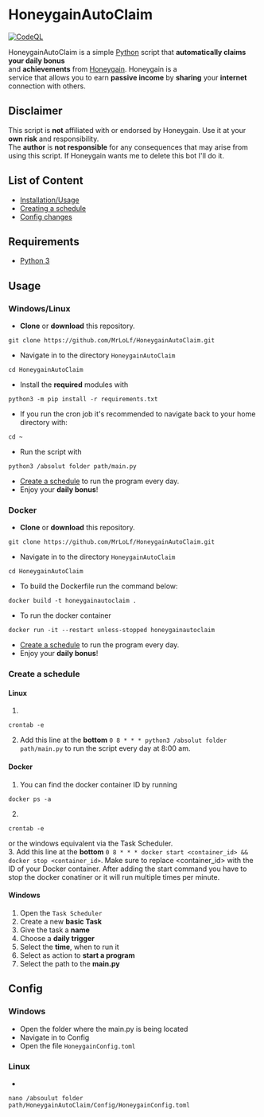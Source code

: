 # HoneygainAutoClaim  
[![CodeQL](https://github.com/MrLoLf/HoneygainAutoClaim/actions/workflows/github-code-scanning/codeql/badge.svg)](https://github.com/MrLoLf/HoneygainAutoClaim/actions/workflows/github-code-scanning/codeql)  
  
HoneygainAutoClaim is a simple [Python](https://www.python.org/) script that **automatically claims your daily bonus**  
and **achievements** from [Honeygain](https://r.honeygain.me/ROSCH76C7D). Honeygain is a  
service that allows you to earn **passive income** by **sharing** your **internet** connection with others.  
  
## Disclaimer  
This script is **not** affiliated with or endorsed by Honeygain. Use it at your **own risk** and responsibility.  
The **author** is **not responsible** for any consequences that may arise from using this script. If Honeygain wants me 
to delete this bot I'll do it.  

 
## List of Content  
  
- [Installation/Usage](#usage)  
- [Creating a schedule](#create-a-schedule)  
- [Config changes](#config)  
  
## Requirements  
- [Python 3](https://www.python.org/downloads/)  
  
  
## <a id='usage'></a>Usage  
  
### Windows/Linux  
- **Clone** or **download** this repository.
```commandline
git clone https://github.com/MrLoLf/HoneygainAutoClaim.git
```
- Navigate in to the directory `HoneygainAutoClaim`
```commandline
cd HoneygainAutoClaim
```
- Install the **required** modules with  
```commandline  
python3 -m pip install -r requirements.txt  
```  
- If you run the cron job it's recommended to navigate back to your home directory with:
```commandline
cd ~
```
- Run the script with  
```commandline  
python3 /absolut folder path/main.py  
```  
- [Create a schedule](#schedule-linux) to run the program every day.  
- Enjoy your **daily bonus**!  
  
### Docker  
- **Clone** or **download** this repository.
```commandline
git clone https://github.com/MrLoLf/HoneygainAutoClaim.git
```
- Navigate in to the directory `HoneygainAutoClaim`
```commandline
cd HoneygainAutoClaim
```  
- To build the Dockerfile run the command below:  
```commandline  
docker build -t honeygainautoclaim .
```  
- To run the docker container  
```commandline  
docker run -it --restart unless-stopped honeygainautoclaim  
```  
- [Create a schedule](#schedule-docker) to run the program every day.  
- Enjoy your **daily bonus**!  
  
   
### <a id='create-a-schedule'></a>Create a schedule  
  
#### <a id='schedule-linux'></a>Linux  
  
1.  
```commandline  
crontab -e  
```  
2. Add this line at the **bottom** `0 8 * * * python3 /absolut folder path/main.py` to run the script every day at 8:00 am.  
  
#### <a id='schedule-docker'></a>Docker 
  

  
1. You can find the docker container ID by running  
``` commandline  
docker ps -a  
```  
2.  
```commandline  
crontab -e  
```  
or the windows equivalent via the Task Scheduler.  
3. Add this line at the **bottom**   `0 8 * * * docker start <container_id> && docker stop <container_id>`. Make sure to replace <container_id> with the ID of your Docker container.
After adding the start command you have to stop the docker conatiner or it will run multiple times per minute.
  
  
#### Windows  
  
1. Open the `Task Scheduler`  
2. Create a new **basic Task**  
3. Give the task a **name**  
4. Choose a **daily trigger**  
5. Select the **time**, when to run it  
6. Select as action to **start a program**  
7. Select the path to the **main.py**  
  
## <a id='config'></a>Config  
  
### Windows  
  
- Open the folder where the main.py is being located  
- Navigate in to Config  
- Open the file `HoneygainConfig.toml`  
  
### Linux  
  
-
```commandline  
nano /absoulut folder path/HoneygainAutoClaim/Config/HoneygainConfig.toml  
```
